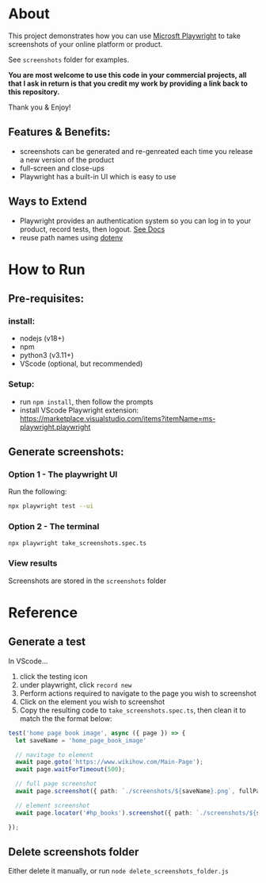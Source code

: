 # About

This project demonstrates how you can use [Microsft Playwright](https://playwright.dev/) to take screenshots of your online platform or product.

See `screenshots` folder for examples.

**You are most welcome to use this code in your commercial projects, all that I ask in return is that you credit my work by providing a link back to this repository.**

Thank you & Enjoy!

## Features & Benefits:

- screenshots can be generated and re-genreated each time you release a new version of the product 
- full-screen and close-ups
- Playwright has a built-in UI which is easy to use

## Ways to Extend
- Playwright provides an authentication system so you can log in to your product, record tests, then logout. [See Docs](https://playwright.dev/docs/auth)
- reuse path names using [dotenv](https://www.npmjs.com/package/dotenv)

# How to Run

## Pre-requisites:

### install:

- nodejs (v18+)
- npm
- python3 (v3.11+)
- VScode (optional, but recommended)

### Setup:

- run `npm install`, then follow the prompts
- install VScode Playwright extension: https://marketplace.visualstudio.com/items?itemName=ms-playwright.playwright

## Generate screenshots:

### Option 1 - The playwright UI 

Run the following:
```bash
npx playwright test --ui
```

### Option 2 - The terminal 


```bash
npx playwright take_screenshots.spec.ts
```

### View results

Screenshots are stored in the `screenshots` folder 

# Reference

## Generate a test

In VScode... 

1. click the testing icon
2. under playwright, click `record new`
3. Perform actions required to navigate to the page you wish to screenshot
4. Click on the element you wish to screenshot
5. Copy the resulting code to `take_screenshots.spec.ts`, then clean it to match the the format below:

```ts
test('home page book image', async ({ page }) => {
  let saveName = 'home_page_book_image'

  // navitage to element
  await page.goto('https://www.wikihow.com/Main-Page');
  await page.waitForTimeout(500);

  // full page screenshot
  await page.screenshot({ path: `./screenshots/${saveName}.png`, fullPage: true });

  // element screenshot
  await page.locator('#hp_books').screenshot({ path: `./screenshots/${saveName}_element.png` });

});
```

## Delete screenshots folder

Either delete it manually, or run `node delete_screenshots_folder.js`



